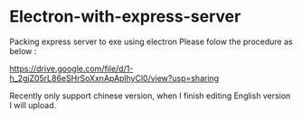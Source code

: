 # Electron-with-express-server
Packing express server to exe using electron
Please folow the procedure as below :

https://drive.google.com/file/d/1-h_2gjZ05rL86eSHrSoXxnApAplhyCl0/view?usp=sharing

Recently only support chinese version, when I finish editing English version I will upload.
